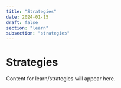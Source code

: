 ```yaml
---
title: "Strategies"
date: 2024-01-15
draft: false
section: "learn"
subsection: "strategies"
---
```


# Strategies

Content for learn/strategies will appear here.
